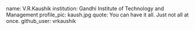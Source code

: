 name: V.R.Kaushik
institution: Gandhi Institute of Technology and Management
profile_pic: kaush.jpg
quote: You can have it all. Just not all at once.
github_user: vrkaushik
